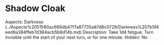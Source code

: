 # Shadow Cloak

Aspects: Darkness (../Aspects%2051560ac666db47f7a87735a87d8c0729/Darkness%207b5f4eed8a384ffeb7d384acb5b8d14b.md)
Description: Take 1d4 fatigue. Turn invisible until the start of your next turn, or for one minute.
Hidden: No
